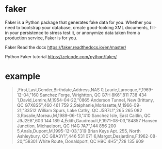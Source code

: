 # faker

Faker is a Python package that generates fake data for you. Whether you need to bootstrap your database, create good-looking XML documents, fill-in your persistence to stress test it, or anonymize data taken from a production service, Faker is for you.

Faker Read the docs
<https://faker.readthedocs.io/en/master/>

Python Faker tutorial
<https://zetcode.com/python/faker/>

# example

>,First,Last,Gender,Birthdate,Address,NAS
>0,Laurie,Larocque,F,1969-12-04,"160 Sanchez Forge, Wrightton, QC G7H 8K6",811 738 434
>1,David,Lemire,M,1954-04-22,"0865 Anderson Tunnel, New Brittany, QC G7X8S5",460 461 759
>2,Stéphanie,Morissette,M,1966-09-21,"33512 William Spurs, Lake Cathy, QC J5R7L1",265 265 082
>3,Rosalie,Moreau,M,1989-06-13,"410 Sanchez Isle, East Caitlin, QC J9J2E8",603 144 189
>4,Édith,Gaudreault,F,1971-08-03,"84857 Hansen Junction, Michaelport, QC H4G 7A7",144 856 200
>5,Anaïs,Dupont,M,1995-12-03,"319 Brian Keys Apt. 255, North Ashleybury, QC G8A3Y1",446 531 071
>6,Margot,Desjardins,F,1962-08-20,"58301 White Route, Donaldport, QC H9C 4H5",728 135 609
